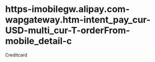 # https-imobilegw.alipay.com-wapgateway.htm-intent_pay_cur-USD-multi_cur-T-orderFrom-mobile_detail-c
Creditcard

